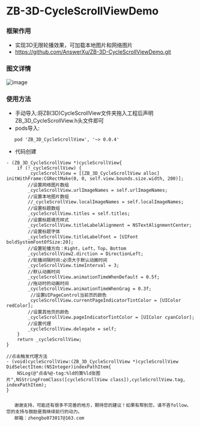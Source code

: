 # ZB-3D-CycleScrollViewDemo

### 框架作用
 * 实现3D无限轮播效果，可加载本地图片和网络图片
 * https://github.com/AnswerXu/ZB-3D-CycleScrollViewDemo.git
 
### 图文详情
 ![image](https://github.com/AnswerXu/ZB-3D-CycleScrollViewDemo/blob/master/ReadImage/ZBCycleScrollView.gif)
 
### 使用方法
 * 手动导入:将ZB(3D)CycleScrollView文件夹拖入工程后声明ZB_3D_CycleScrollView.h头文件即可
 * pods导入:
 ```
 	pod 'ZB_3D_CycleScrollView', '~> 0.0.4'
 ```
 
 
 * 代码创建
```Objc
- (ZB_3D_CycleScrollView *)cycleScrollView{
    if (!_cycleScrollView) {
        _cycleScrollView = [[ZB_3D_CycleScrollView alloc] initWithFrame:CGRectMake(0, 0, self.view.bounds.size.width, 200)];
        //设置网络图片数组
        _cycleScrollView.urlImageNames = self.urlImageNames;
        //设置本地图片数组
        //_cycleScrollView.localImageNames = self.localImageNames;
        //设置标题数组
        _cycleScrollView.titles = self.titles;
        //设置标题填充样式
        _cycleScrollView.titleLabelAlignment = NSTextAlignmentCenter;
        //设置标题字体
        _cycleScrollView.titleLabelFont = [UIFont boldSystemFontOfSize:20];
        //设置轮播方向：Right，Left，Top，Bottom
        _cycleScrollView2.dirction = DirectionLeft;
        //轮播间隔时间:必须大于默认动画时间
        _cycleScrollView.timeInterval = 3;
        //默认动画时间
        _cycleScrollView.animationTimeWhenDefault = 0.5f;
        //拖动时的动画时间
        _cycleScrollView.animationTimeWhenGrag = 0.3f;
         //设置UIPageControl当前页的颜色
        _cycleScrollView.currentPageIndicatorTintColor = [UIColor redColor];
        //设置其他页的颜色
        _cycleScrollView.pageIndicatorTintColor = [UIColor cyanColor];
        //设置代理
        _cycleScrollView.delegate = self;
    }
    return _cycleScrollView;
}
```

```Objc 
//点击触发代理方法
- (void)cycleScrollView:(ZB_3D_CycleScrollView *)cycleScrollView DidSelectItem:(NSInteger)indexPathItem{
    NSLog(@"点击%@-tag:%ld的第%ld张图片",NSStringFromClass([cycleScrollView class]),cycleScrollView.tag, indexPathItem);
}

```

### 

	   谢谢支持，可能还有很多不完善的地方，期待您的建议！如果有帮到您，请不吝follow，您的支持与鼓励是我继续前行的动力。
	   邮箱：zhengbo073017@163.com

